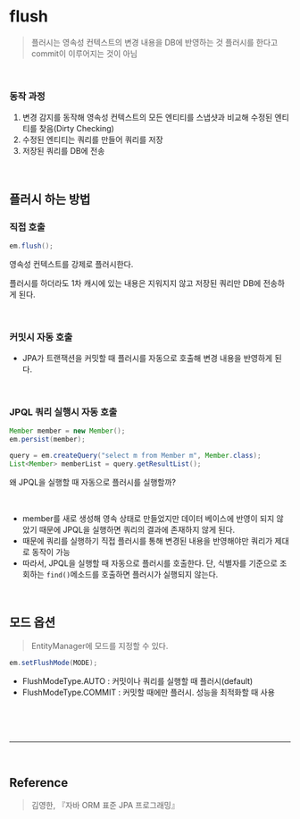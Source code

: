 # flush
>플러시는 영속성 컨텍스트의 변경 내용을 DB에 반영하는 것
>플러시를 한다고 commit이 이루어지는 것이 아님

<br>

### 동작 과정
  1. 변경 감지를 동작해 영속성 컨텍스트의 모든 엔티티를 스냅샷과 비교해 수정된 엔티티를 찾음(Dirty Checking)
  2. 수정된 엔티티는 쿼리를 만들어 쿼리를 저장
  3. 저장된 쿼리를 DB에 전송

<br>

## 플러시 하는 방법

### 직접 호출

```java
em.flush();
```

영속성 컨텍스트를 강제로 플러시한다.

플러시를 하더라도 1차 캐시에 있는 내용은 지워지지 않고 저장된 쿼리만 DB에 전송하게 된다.

<br>

### 커밋시 자동 호출

* JPA가 트랜잭션을 커밋할 때 플러시를 자동으로 호출해 변경 내용을 반영하게 된다.

<br>

### JPQL 쿼리 실행시 자동 호출
```java
Member member = new Member();
em.persist(member);

query = em.createQuery("select m from Member m", Member.class);
List<Member> memberList = query.getResultList();
```
왜 JPQL을 실행할 때 자동으로 플러시를 실행할까?

<br>

* member를 새로 생성해 영속 상태로 만들었지만 데이터 베이스에 반영이 되지 않았기 때문에 JPQL을 실행하면 쿼리의 결과에 존재하지 않게 된다. 
* 때문에 쿼리를 실행하기 직접 플러시를 통해 변경된 내용을 반영해야만 쿼리가 제대로 동작이 가능
* 따라서, JPQL을 실행할 때 자동으로 플러시를 호출한다. 단, 식별자를 기준으로 조회하는 `find()`메소드를 호출하면 플러시가 실행되지 않는다.

<br>

## 모드 옵션
>EntityManager에 모드를 지정할 수 있다.

```java
em.setFlushMode(MODE);
```

* FlushModeType.AUTO : 커밋이나 쿼리를 실행할 때 플러시(default)
* FlushModeType.COMMIT : 커밋할 때에만 플러시. 성능을 최적화할 때 사용

<br>
<br>
<br>

***

<br>

## Reference
>김영한, 『자바 ORM 표준 JPA 프로그래밍』
